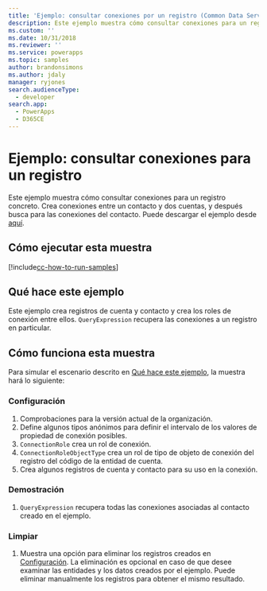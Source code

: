 ```yaml
---
title: 'Ejemplo: consultar conexiones por un registro (Common Data Service) | Microsoft Docs'
description: Este ejemplo muestra cómo consultar conexiones para un registro concreto.
ms.custom: ''
ms.date: 10/31/2018
ms.reviewer: ''
ms.service: powerapps
ms.topic: samples
author: brandonsimons
ms.author: jdaly
manager: ryjones
search.audienceType:
  - developer
search.app:
  - PowerApps
  - D365CE
---
```

# <a name="sample-query-connections-by-a-record"></a>Ejemplo: consultar conexiones para un registro 

<!-- https://docs.microsoft.com/dynamics365/customer-engagement/developer/sample-query-connections-record-early-bound -->

Este ejemplo muestra cómo consultar conexiones para un registro concreto. Crea conexiones entre un contacto y dos cuentas, y después busca para las conexiones del contacto. Puede descargar el ejemplo desde [aquí](https://github.com/Microsoft/PowerApps-Samples/tree/master/cds/orgsvc/C%23/QueryByRecord).

## <a name="how-to-run-this-sample"></a>Cómo ejecutar esta muestra

[!include[cc-how-to-run-samples](../../includes/cc-how-to-run-samples.md)]

## <a name="what-this-sample-does"></a>Qué hace este ejemplo

Este ejemplo crea registros de cuenta y contacto y crea los roles de conexión entre ellos. `QueryExpression` recupera las conexiones a un registro en particular.

## <a name="how-this-sample-works"></a>Cómo funciona esta muestra

Para simular el escenario descrito en [Qué hace este ejemplo](#what-this-sample-does), la muestra hará lo siguiente:

### <a name="setup"></a>Configuración

1. Comprobaciones para la versión actual de la organización.
2. Define algunos tipos anónimos para definir el intervalo de los valores de propiedad de conexión posibles.
3. `ConnectionRole` crea un rol de conexión.
4. `ConnectionRoleObjectType` crea un rol de tipo de objeto de conexión del registro del código de la entidad de cuenta. 
5. Crea algunos registros de cuenta y contacto para su uso en la conexión.

### <a name="demonstrate"></a>Demostración

1. `QueryExpression` recupera todas las conexiones asociadas al contacto creado en el ejemplo.

### <a name="clean-up"></a>Limpiar

1. Muestra una opción para eliminar los registros creados en [Configuración](#setup).
    La eliminación es opcional en caso de que desee examinar las entidades y los datos creados por el ejemplo. Puede eliminar manualmente los registros para obtener el mismo resultado.
